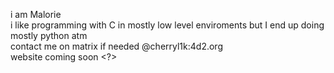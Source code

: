 i am Malorie \
i like programming with C in mostly low level enviroments but I end up doing mostly python atm \
contact me on matrix if needed @cherryl1k:4d2.org \
website coming soon <?>
